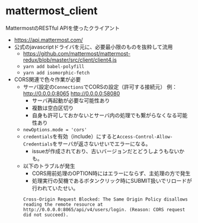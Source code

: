 # mattermost_client
MattermostのRESTful APIを使ったクライアント

- https://api.mattermost.com/
- 公式のjavascriptドライバを元に、必要最小限のものを抜粋して流用
    - https://github.com/mattermost/mattermost-redux/blob/master/src/client/client4.js
    - `yarn add babel-polyfill`
    - `yarn add isomorphic-fetch`
- CORS関連で色々作業が必要
    - サーバ設定の`Connections`でCORSの設定（許可する接続元）
      例：http://0.0.0.0:8065 http://0.0.0.0:58080
        - サーバ再起動が必要な可能性あり
        - 複数は空白区切り
        - 自身も許可しておかないとサーバ内の処理でも繋がらなくなる可能性あり
    - `newOptions.mode = 'cors'`
    - `credentials`を有効（include）にすると`Access-Control-Allow-Credentials`をサーバが返さないせいでエラーになる。
        - issueが作成されており、古いバージョンだとどうしようもないかも。
    - 以下のトラブルが発生
        - CORS用前処理のOPTION時にはエラーにならず、主処理の方で発生
        - 処理実行の契機であるボタンクリック時にSUBMIT扱いでリロードが行われていたせい。
        ```
        Cross-Origin Request Blocked: The Same Origin Policy disallows reading the remote resource at http://0.0.0.0:8065/api/v4/users/login. (Reason: CORS request did not succeed).
        ```
